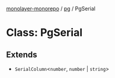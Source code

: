 [monolayer-monorepo](../../index.md) / [pg](../index.md) / PgSerial

# Class: PgSerial

## Extends

- `SerialColumn`\<`number`, `number` \| `string`\>
